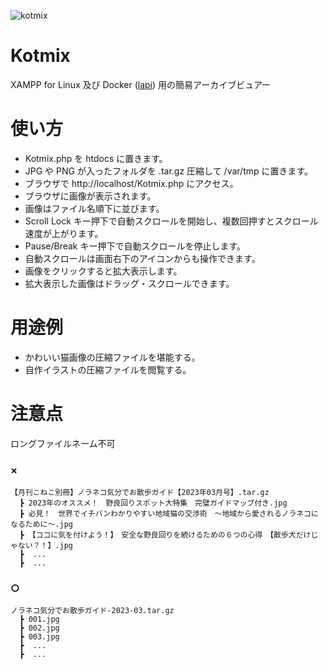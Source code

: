 ![kotmix](https://user-images.githubusercontent.com/26889922/58781422-beccb500-8616-11e9-9659-33041f10955b.png)

# Kotmix
XAMPP for Linux 及び Docker ([lapi](https://github.com/DOlDNa/lapi)) 用の簡易アーカイブビュアー

# 使い方
* Kotmix.php を htdocs に置きます。
* JPG や PNG が入ったフォルダを .tar.gz 圧縮して /var/tmp に置きます。
* ブラウザで http://localhost/Kotmix.php にアクセス。
* ブラウザに画像が表示されます。
* 画像はファイル名順下に並びます。
* Scroll Lock キー押下で自動スクロールを開始し、複数回押すとスクロール速度が上がります。
* Pause/Break キー押下で自動スクロールを停止します。
* 自動スクロールは画面右下のアイコンからも操作できます。
* 画像をクリックすると拡大表示します。
* 拡大表示した画像はドラッグ・スクロールできます。

# 用途例
* かわいい猫画像の圧縮ファイルを堪能する。
* 自作イラストの圧縮ファイルを閲覧する。

# 注意点
ロングファイルネーム不可
### × 
```
【月刊こねこ別冊】ノラネコ気分でお散歩ガイド【2023年03月号】.tar.gz
  ┣ 2023年のオススメ！　野良回りスポット大特集　完璧ガイドマップ付き.jpg
  ┣ 必見！　世界でイチバンわかりやすい地域猫の交渉術　〜地域から愛されるノラネコになるために〜.jpg
  ┣ 【ココに気を付けよう！】　安全な野良回りを続けるための６つの心得　【散歩犬だけじゃない？！】.jpg
  ┣  ...
  ┣  ...
```
### ○
```
ノラネコ気分でお散歩ガイド-2023-03.tar.gz
  ┣ 001.jpg
  ┣ 002.jpg
  ┣ 003.jpg
  ┣  ...
  ┣  ...
```

